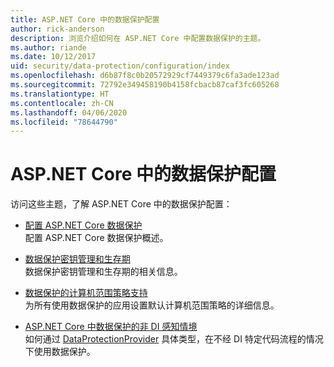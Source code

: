 ```yaml
---
title: ASP.NET Core 中的数据保护配置
author: rick-anderson
description: 浏览介绍如何在 ASP.NET Core 中配置数据保护的主题。
ms.author: riande
ms.date: 10/12/2017
uid: security/data-protection/configuration/index
ms.openlocfilehash: d6b87f8c0b20572929cf7449379c6fa3ade123ad
ms.sourcegitcommit: 72792e349458190b4158fcbacb87caf3fc605268
ms.translationtype: HT
ms.contentlocale: zh-CN
ms.lasthandoff: 04/06/2020
ms.locfileid: "78644790"
---
```

# <a name="data-protection-configuration-in-aspnet-core"></a>ASP.NET Core 中的数据保护配置

访问这些主题，了解 ASP.NET Core 中的数据保护配置：

* [配置 ASP.NET Core 数据保护](xref:security/data-protection/configuration/overview)  
  配置 ASP.NET Core 数据保护概述。

* [数据保护密钥管理和生存期](xref:security/data-protection/configuration/default-settings)  
  数据保护密钥管理和生存期的相关信息。

* [数据保护的计算机范围策略支持](xref:security/data-protection/configuration/machine-wide-policy)  
  为所有使用数据保护的应用设置默认计算机范围策略的详细信息。

* [ASP.NET Core 中数据保护的非 DI 感知情境](xref:security/data-protection/configuration/non-di-scenarios)  
  如何通过 [DataProtectionProvider](/dotnet/api/Microsoft.AspNetCore.DataProtection.DataProtectionProvider) 具体类型，在不经 DI 特定代码流程的情况下使用数据保护。
